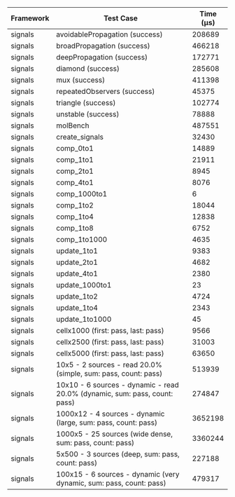 | Framework | Test Case | Time (μs) |
| --- | --- | --- |
| signals | avoidablePropagation (success) | 208689 |
| signals | broadPropagation (success) | 466218 |
| signals | deepPropagation (success) | 172771 |
| signals | diamond (success) | 285608 |
| signals | mux (success) | 411398 |
| signals | repeatedObservers (success) | 45375 |
| signals | triangle (success) | 102774 |
| signals | unstable (success) | 78888 |
| signals | molBench | 487551 |
| signals | create_signals | 32430 |
| signals | comp_0to1 | 14889 |
| signals | comp_1to1 | 21911 |
| signals | comp_2to1 | 8945 |
| signals | comp_4to1 | 8076 |
| signals | comp_1000to1 | 6 |
| signals | comp_1to2 | 18044 |
| signals | comp_1to4 | 12838 |
| signals | comp_1to8 | 6752 |
| signals | comp_1to1000 | 4635 |
| signals | update_1to1 | 9383 |
| signals | update_2to1 | 4682 |
| signals | update_4to1 | 2380 |
| signals | update_1000to1 | 23 |
| signals | update_1to2 | 4724 |
| signals | update_1to4 | 2343 |
| signals | update_1to1000 | 45 |
| signals | cellx1000 (first: pass, last: pass) | 9566 |
| signals | cellx2500 (first: pass, last: pass) | 31003 |
| signals | cellx5000 (first: pass, last: pass) | 63650 |
| signals | 10x5 - 2 sources - read 20.0% (simple, sum: pass, count: pass) | 513939 |
| signals | 10x10 - 6 sources - dynamic - read 20.0% (dynamic, sum: pass, count: pass) | 274847 |
| signals | 1000x12 - 4 sources - dynamic (large, sum: pass, count: pass) | 3652198 |
| signals | 1000x5 - 25 sources (wide dense, sum: pass, count: pass) | 3360244 |
| signals | 5x500 - 3 sources (deep, sum: pass, count: pass) | 227188 |
| signals | 100x15 - 6 sources - dynamic (very dynamic, sum: pass, count: pass) | 479317 |
